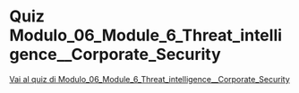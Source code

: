 # Quiz Modulo_06_Module_6_Threat_intelligence__Corporate_Security

[Vai al quiz di Modulo_06_Module_6_Threat_intelligence__Corporate_Security](https://elearning-analystproject.eu/mod/quiz/view.php?id=312)
